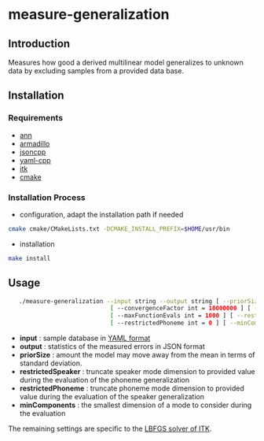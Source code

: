 # measure-generalization

## Introduction

Measures how good a derived multilinear model generalizes to unknown data by excluding samples from a provided data base.

## Installation

### Requirements

- [ann](https://www.cs.umd.edu/~mount/ANN)
- [armadillo](http://arma.sourceforge.net)
- [jsoncpp](https://github.com/open-source-parsers/jsoncpp)
- [yaml-cpp](https://github.com/jbeder/yaml-cpp)
- [itk](https://itk.org)
- [cmake](https://cmake.org)

### Installation Process

- configuration, adapt the installation path if needed
```sh
cmake cmake/CMakeLists.txt -DCMAKE_INSTALL_PREFIX=$HOME/usr/bin
```
- installation
```sh
make install
```
## Usage

```sh
   ./measure-generalization --input string --output string [ --priorSize double = 1 ]
                             [ --convergenceFactor int = 10000000 ] [ --projectedGradientTolerance double = 1e-05 ]
                             [ --maxFunctionEvals int = 1000 ] [ --restrictedSpeaker int = 0 ]
                             [ --restrictedPhoneme int = 0 ] [ --minComponents int = 1 ]
```

- **input** : sample database in [YAML format][1]
- **output** : statistics of the measured errors in JSON format
- **priorSize** : amount the model may move away from the mean in terms of standard deviation.
- **restrictedSpeaker** : truncate speaker mode dimension to provided value during the evaluation of the phoneme generalization
- **restrictedPhoneme** : truncate phoneme mode dimension to provided value during the evaluation of the speaker generalization
- **minComponents** : the smallest dimension of a mode to consider during the evaluation

The remaining settings are specific to the [LBFGS solver of ITK][2].

[1]: ../dataFormats/sampleDatabase.md
[2]: https://public.kitware.com/vxl/doc/release/core/vnl/html/classvnl__lbfgsb.html
